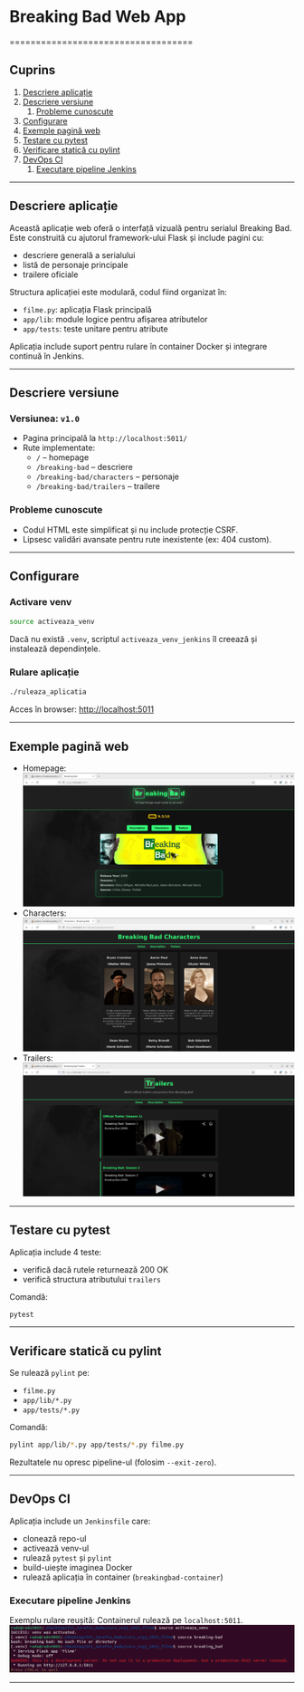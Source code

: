 # Breaking Bad Web App
===================================

## Cuprins
1. [Descriere aplicație](#descriere-aplicație)
2. [Descriere versiune](#descriere-versiune)
   1. [Probleme cunoscute](#probleme-cunoscute)
3. [Configurare](#configurare)
4. [Exemple pagină web](#exemple-pagină-web)
5. [Testare cu pytest](#testare-cu-pytest)
6. [Verificare statică cu pylint](#verificare-statică-cu-pylint)
7. [DevOps CI](#devops-ci)
   1. [Executare pipeline Jenkins](#executare-pipeline-jenkins)


---

## Descriere aplicație

Această aplicație web oferă o interfață vizuală pentru serialul Breaking Bad. Este construită cu ajutorul framework-ului Flask și include pagini cu:

- descriere generală a serialului
- listă de personaje principale
- trailere oficiale

Structura aplicației este modulară, codul fiind organizat în:
- `filme.py`: aplicația Flask principală
- `app/lib`: module logice pentru afișarea atributelor
- `app/tests`: teste unitare pentru atribute

Aplicația include suport pentru rulare în container Docker și integrare continuă în Jenkins.

---

## Descriere versiune

### Versiunea: `v1.0`

- Pagina principală la `http://localhost:5011/`
- Rute implementate:
  - `/` – homepage
  - `/breaking-bad` – descriere
  - `/breaking-bad/characters` – personaje
  - `/breaking-bad/trailers` – trailere

### Probleme cunoscute

- Codul HTML este simplificat și nu include protecție CSRF.
- Lipsesc validări avansate pentru rute inexistente (ex: 404 custom).

---

## Configurare

### Activare venv

```bash
source activeaza_venv
```

Dacă nu există `.venv`, scriptul `activeaza_venv_jenkins` îl creează și instalează dependințele.

### Rulare aplicație

```bash
./ruleaza_aplicatia
```

Acces în browser: [http://localhost:5011](http://localhost:5011)

---

## Exemple pagină web

- Homepage: ![image](https://github.com/larisa-mortoiu/curs_vcgj_2025_filme/blob/dev_Zarafin_Radu/static/screenshots/homepage.png)
- Characters: ![image](https://github.com/larisa-mortoiu/curs_vcgj_2025_filme/blob/dev_Zarafin_Radu/static/screenshots/actori.png)
- Trailers: ![image](https://github.com/larisa-mortoiu/curs_vcgj_2025_filme/blob/dev_Zarafin_Radu/static/screenshots/trailers.png)

---

## Testare cu pytest

Aplicația include 4 teste:
- verifică dacă rutele returnează 200 OK
- verifică structura atributului `trailers`

Comandă:
```bash
pytest
```

---

## Verificare statică cu pylint

Se rulează `pylint` pe:
- `filme.py`
- `app/lib/*.py`
- `app/tests/*.py`

Comandă:
```bash
pylint app/lib/*.py app/tests/*.py filme.py
```

Rezultatele nu opresc pipeline-ul (folosim `--exit-zero`).

---

## DevOps CI

Aplicația include un `Jenkinsfile` care:

- clonează repo-ul
- activează venv-ul
- rulează `pytest` și `pylint`
- build-uiește imaginea Docker
- rulează aplicația în container (`breakingbad-container`)

### Executare pipeline Jenkins

Exemplu rulare reușită:
Containerul rulează pe `localhost:5011`.
![image](https://github.com/larisa-mortoiu/curs_vcgj_2025_filme/blob/dev_Zarafin_Radu/static/screenshots/activare_venv_start_app.png)

---


